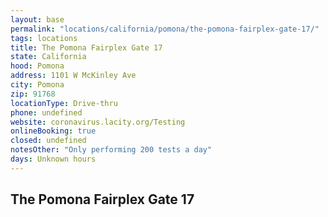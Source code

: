 ```yaml
---
layout: base
permalink: "locations/california/pomona/the-pomona-fairplex-gate-17/"
tags: locations
title: The Pomona Fairplex Gate 17
state: California
hood: Pomona
address: 1101 W McKinley Ave
city: Pomona
zip: 91768
locationType: Drive-thru
phone: undefined
website: coronavirus.lacity.org/Testing
onlineBooking: true
closed: undefined
notesOther: "Only performing 200 tests a day"
days: Unknown hours
---
```

## The Pomona Fairplex Gate 17